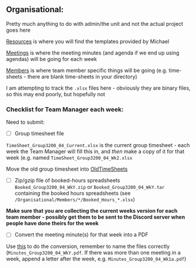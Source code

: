 ## Organisational:
Pretty much anything to do with admin/the unit and not the actual project goes here

[Resources](/Organisational/Resources) is where you will find the templates provided by Michael

[Meetings](/Organisational/Meetings) is where the meeting minutes (and agenda if we end up using agendas) will be going for each week

[Members](/Organisational/Members) is where team member specific things will be going (e.g. time-sheets - there are blank time-sheets in your directory)

I am attempting to track the `.xlsx` files here - obviously they are binary files, so this may end poorly, but hopefully not

### Checklist for Team Manager each week:
Need to submit:

- [ ] Group timesheet file

`TimeSheet_Group3200_04_Current.xlsx` is the current group timesheet - each week the Team Manager will fill this in, and *then* make a copy of it for that week (e.g. named `TimeSheet_Group3200_04_Wk2.xlsx`

Move the old group timesheet into [OldTimeSheets](~/Organisational/OldTimeSheets)

- [ ] Zip/gzip file of booked-hours spreadsheets `Booked_Group3200_04_WkY.zip` or `Booked_Group3200_04_WkY.tar` containing the booked hours spreadsheets (see `/Organisational/Members/*/Booked_Hours_*.xlsx`)

**Make sure that you are collecting the current weeks version for each team member - possibly get them to be sent to the Discord server when people have done theirs for the week**

- [ ] Convert the meeting minute(s) for that week into a PDF

Use [this](https://www.vertopal.com/en/convert/md-gfm-to-pdf) to do the conversion, remember to name the files correctly (`Minutes_Group3200_04_WkY.pdf`. If there was more than one meeting in a week, append a letter after the week, e.g. `Minutes_Group3200_04_Wk1a.pdf`)
